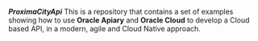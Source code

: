***ProximaCityApi***
This is a repository that contains a set of examples showing how to use **Oracle Apiary** and **Oracle Cloud** to develop 
a Cloud based API, in a modern, agile and Cloud Native approach.
